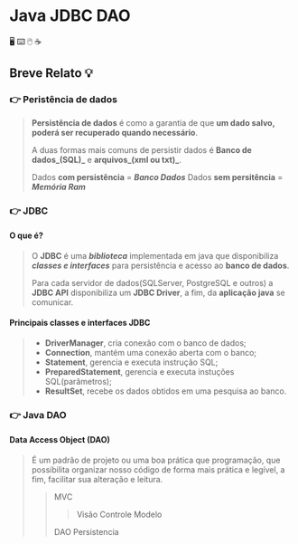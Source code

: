 # Java JDBC DAO
:desktop_computer: :keyboard: :computer_mouse: :coffee:

## Breve Relato :bulb:

### :point_right: Peristência de dados

>**Persistência de dados** é como a garantia de que **um dado salvo, poderá ser recuperado quando necessário**.
>
>A duas formas mais comuns de persistir dados é  **Banco de dados_(SQL)_** e **arquivos_(xml ou txt)_**.
>
>Dados **com persistência** = **_Banco Dados_**
>Dados **sem persitência** = **_Memória Ram_**

### :point_right: JDBC

#### O que é?
>
>O **JDBC** é uma **_biblioteca_** implementada em java que disponibiliza **_classes e interfaces_** para persistência e acesso ao **banco de dados**.
>
>Para cada  servidor de dados(SQLServer, PostgreSQL e outros) a  **JDBC API** disponibiliza um **JDBC Driver**, a fim, da **aplicação java**  se comunicar. 

#### Principais classes e interfaces JDBC

>- **DriverManager**, cria conexão com o banco de dados;
>- **Connection**, mantém uma conexão aberta com o banco;
>- **Statement**, gerencia e executa instrução SQL;
>- **PreparedStatement**, gerencia e executa instuções SQL(parâmetros);
>- **ResultSet**, recebe os dados obtidos em uma pesquisa ao banco.

### :point_right: Java DAO

#### Data Access Object (DAO)

>É um padrão de projeto ou uma boa prática que programação, que possibilita organizar nosso código de forma mais prática e legível, a fim,  facilitar sua alteração e leitura.
>
>>MVC 
>>> Visão
>>> Controle
>>> Modelo
>>
>>DAO
>>Persistencia
